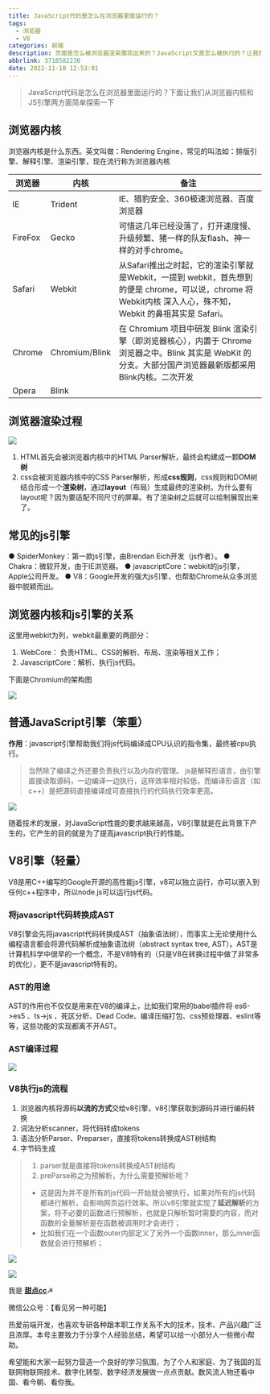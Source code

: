 ```yaml
---
title: JavaScript代码是怎么在浏览器里面运行的？
tags:
  - 浏览器
  - V8
categories: 前端
description: 页面是怎么被浏览器渲染展现出来的？JavaScript又是怎么被执行的？让我们从浏览器内核和JS引擎两方面简单探索一下。
abbrlink: 3718582230
date: 2022-11-10 12:53:01
---
```


> JavaScript代码是怎么在浏览器里面运行的？下面让我们从浏览器内核和JS引擎两方面简单探索一下

## 浏览器内核
浏览器内核是什么东西。英文叫做：Rendering Engine，常见的叫法如：排版引擎、解释引擎、渲染引擎，现在流行称为浏览器内核

| 浏览器 | 内核 | 备注 |
| --- | --- | --- |
| IE | Trident | IE、猎豹安全、360极速浏览器、百度浏览器 |
| FireFox | Gecko | 可惜这几年已经没落了，打开速度慢、升级频繁、猪一样的队友flash、神一样的对手chrome。 |
| Safari | Webkit | 从Safari推出之时起，它的渲染引擎就是Webkit，一提到 webkit，首先想到的便是 chrome，可以说，chrome 将 Webkit内核 深入人心，殊不知，Webkit 的鼻祖其实是 Safari。 |
| Chrome | Chromium/Blink | 在 Chromium 项目中研发 Blink 渲染引擎（即浏览器核心），内置于 Chrome 浏览器之中。Blink 其实是 WebKit 的分支。大部分国产浏览器最新版都采用Blink内核。二次开发 |
| Opera | Blink |  |

## 浏览器渲染过程

![](https://pic1.imgdb.cn/item/636c858716f2c2beb1bf0eae.jpg)

1. HTML首先会被浏览器内核中的HTML Parser解析，最终会构建成一颗**DOM树**
2. css会被浏览器内核中的CSS Parser解析，形成**css规则**，css规则和DOM树结合形成一个**渲染树**，通过**layout**（布局）生成最终的渲染树。为什么要有layout呢？因为要适配不同尺寸的屏幕。有了渲染树之后就可以绘制展现出来了。
## 常见的js引擎
● SpiderMonkey：第一款js引擎，由Brendan Eich开发（js作者）。
● Chakra：微软开发，由于IE浏览器。
● javascriptCore：webkit的js引擎，Apple公司开发。
● V8：Google开发的强大js引擎，也帮助Chrome从众多浏览器中脱颖而出。

## 浏览器内核和js引擎的关系
这里用webkit为列，webkit最重要的两部分：
1. WebCore： 负责HTML、CSS的解析、布局、渲染等相关工作；
2. JavascriptCore：解析、执行js代码。

下面是Chromium的架构图

![](https://pic1.imgdb.cn/item/636c85a316f2c2beb1bf33a5.jpg)

## 普通JavaScript引擎（笨重）

**作用**：javascript引擎帮助我们将js代码编译成CPU认识的指令集，最终被cpu执行。
> 当然除了编译之外还要负责执行以及内存的管理。 js是解释形语言，由引擎直接读取源码，一边编译一边执行，这样效率相对较低，而编译形语言（如c++）是把源码直接编译成可直接执行的代码执行效率更高。

![](https://pic1.imgdb.cn/item/636c85ba16f2c2beb1bf617d.jpg)

随着技术的发展，对JavaScript性能的要求越来越高，V8引擎就是在此背景下产生的，它产生的目的就是为了提高javascript执行的性能。

## V8引擎（轻量）

V8是用C++编写的Google开源的高性能js引擎，v8可以独立运行，亦可以嵌入到任何c++程序中，所以node.js可以运行js代码。

### **将javascript代码转换成AST**

V8引擎会先将javascript代码转换成AST（抽象语法树），而事实上无论使用什么编程语言都会将源代码解析成抽象语法树（abstract syntax tree, AST）。AST是计算机科学中很早的一个概念，不是V8特有的（只是V8在转换过程中做了非常多的优化），更不是javascript特有的。

### AST的用途

AST的作用也不仅仅是用来在V8的编译上，比如我们常用的babel插件将 es6->es5 、ts->js 、死区分析、Dead Code、编译压缩打包、css预处理器、eslint等等，这些功能的实现都离不开AST。

### AST编译过程

![](https://pic1.imgdb.cn/item/636c85c516f2c2beb1bfbae3.jpg)

### V8执行js的流程

1. 浏览器内核将源码**以流的方式**交给v8引擎，v8引擎获取到源码并进行编码转换
2. 词法分析scanner，将代码转成tokens
3. 语法分析Parser、Preparser，直接将tokens转换成AST树结构
4. 字节码生成
> 1. parser就是直接将tokens转换成AST树结构
> 2. preParse称之为预解析，为什么需要预解析呢？
> - 这是因为并不是所有的js代码一开始就会被执行，如果对所有的js代码都进行解析，会影响网页运行效率。所以v8引擎就实现了**延迟解析**的方案，将不必要的函数进行预解析，也就是只解析暂时需要的内容，而对函数的全量解析是在函数被调用时才会进行；
> - 比如我们在一个函数outer内部定义了另外一个函数inner，那么inner函数就会进行预解析；

![](https://pic1.imgdb.cn/item/636c85ef16f2c2beb1c00095.jpg)

![](https://pic1.imgdb.cn/item/6368fc4816f2c2beb15b5ba6.jpg)

我是 [**甜点cc**](https://blog.i-xiao.space/)☭

微信公众号：【看见另一种可能】

热爱前端开发，也喜欢专研各种跟本职工作关系不大的技术，技术、产品兴趣广泛且浓厚。本号主要致力于分享个人经验总结，希望可以给一小部分人一些微小帮助。

希望能和大家一起努力营造一个良好的学习氛围，为了个人和家庭、为了我国的互联网物联网技术、数字化转型、数字经济发展做一点点贡献。数风流人物还看中国、看今朝、看你我。
